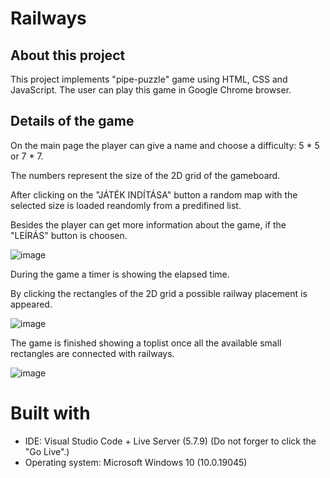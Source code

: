 # Railways

## About this project
This project implements "pipe-puzzle" game using HTML, CSS and JavaScript.
The user can play this game in Google Chrome browser.

## Details of the game

On the main page the player can give a name and choose a difficulty: 5 * 5 or 7 * 7.

The numbers represent the size of the 2D grid of the gameboard.

After clicking on the "JÁTÉK INDÍTÁSA" button a random map with the selected size is loaded reandomly from a predifined list.

Besides the player can get more information about the game, if the "LEÍRÁS" button is choosen.

![image](https://github.com/user-attachments/assets/000ea0d3-e4bd-40a9-9854-127a2e7b8fa2)



During the game a timer is showing the elapsed time.

By clicking the rectangles of the 2D grid a possible railway placement is appeared.

![image](https://github.com/user-attachments/assets/5534008b-fe13-4a0b-bf4a-c01fb94547cd)

The game is finished showing a toplist once all the available small rectangles are connected with railways.

![image](https://github.com/user-attachments/assets/e49fe511-e541-4f1e-9302-82c8bc126ecd)


# Built with
- IDE: Visual Studio Code + Live Server (5.7.9) (Do not forger to click the "Go Live".)
- Operating system: Microsoft Windows 10 (10.0.19045)
